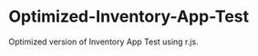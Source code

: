 Optimized-Inventory-App-Test
============================

Optimized version of Inventory App Test using r.js.
